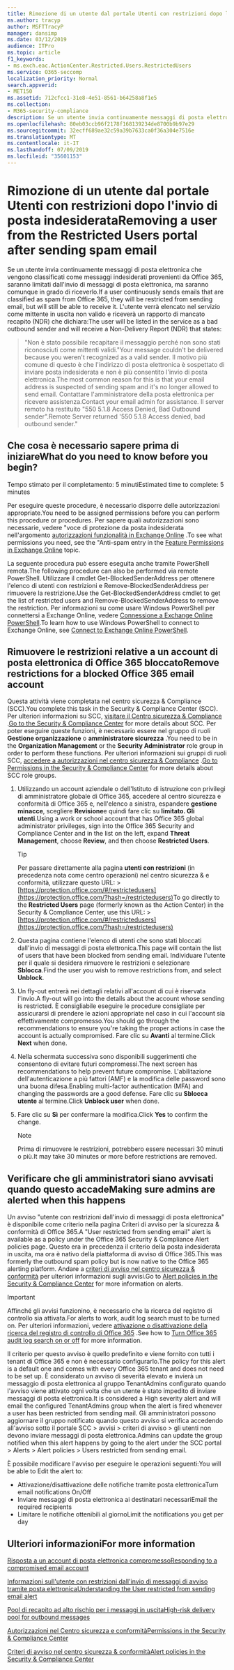 ```yaml
---
title: Rimozione di un utente dal portale Utenti con restrizioni dopo l'invio di posta indesiderata
ms.author: tracyp
author: MSFTTracyP
manager: dansimp
ms.date: 03/12/2019
audience: ITPro
ms.topic: article
f1_keywords:
- ms.exch.eac.ActionCenter.Restricted.Users.RestrictedUsers
ms.service: O365-seccomp
localization_priority: Normal
search.appverid:
- MET150
ms.assetid: 712cfcc1-31e8-4e51-8561-b64258a8f1e5
ms.collection:
- M365-security-compliance
description: Se un utente invia continuamente messaggi di posta elettronica provenienti da Office 365 classificati come posta indesiderata, non invierà più messaggi.
ms.openlocfilehash: 80eb03ccb96f2178f168139234de8700b9b97e29
ms.sourcegitcommit: 32ecff689ae32c59a39b7633ca0f36a304e7516e
ms.translationtype: MT
ms.contentlocale: it-IT
ms.lasthandoff: 07/09/2019
ms.locfileid: "35601153"
---
```

# <a name="removing-a-user-from-the-restricted-users-portal-after-sending-spam-email"></a><span data-ttu-id="9c3b9-103">Rimozione di un utente dal portale Utenti con restrizioni dopo l'invio di posta indesiderata</span><span class="sxs-lookup"><span data-stu-id="9c3b9-103">Removing a user from the Restricted Users portal after sending spam email</span></span>

<span data-ttu-id="9c3b9-104">Se un utente invia continuamente messaggi di posta elettronica che vengono classificati come messaggi indesiderati provenienti da Office 365, saranno limitati dall'invio di messaggi di posta elettronica, ma saranno comunque in grado di riceverlo.</span><span class="sxs-lookup"><span data-stu-id="9c3b9-104">If a user continuously sends emails that are classified as spam from Office 365, they will be restricted from sending email, but will still be able to receive it.</span></span> <span data-ttu-id="9c3b9-105">L'utente verrà elencato nel servizio come mittente in uscita non valido e riceverà un rapporto di mancato recapito (NDR) che dichiara:</span><span class="sxs-lookup"><span data-stu-id="9c3b9-105">The user will be listed in the service as a bad outbound sender and will receive a Non-Delivery Report (NDR) that states:</span></span>

> <span data-ttu-id="9c3b9-106">"Non è stato possibile recapitare il messaggio perché non sono stati riconosciuti come mittenti validi.</span><span class="sxs-lookup"><span data-stu-id="9c3b9-106">"Your message couldn't be delivered because you weren't recognized as a valid sender.</span></span> <span data-ttu-id="9c3b9-107">Il motivo più comune di questo è che l'indirizzo di posta elettronica è sospettato di inviare posta indesiderata e non è più consentito l'invio di posta elettronica.</span><span class="sxs-lookup"><span data-stu-id="9c3b9-107">The most common reason for this is that your email address is suspected of sending spam and it's no longer allowed to send email.</span></span>  <span data-ttu-id="9c3b9-108">Contattare l'amministratore della posta elettronica per ricevere assistenza.</span><span class="sxs-lookup"><span data-stu-id="9c3b9-108">Contact  your email admin for assistance.</span></span> <span data-ttu-id="9c3b9-109">Il server remoto ha restituito "550 5.1.8 Access Denied, Bad Outbound sender".</span><span class="sxs-lookup"><span data-stu-id="9c3b9-109">Remote Server returned '550 5.1.8 Access denied, bad outbound sender."</span></span>

## <a name="what-do-you-need-to-know-before-you-begin"></a><span data-ttu-id="9c3b9-110">Che cosa è necessario sapere prima di iniziare</span><span class="sxs-lookup"><span data-stu-id="9c3b9-110">What do you need to know before you begin?</span></span>
<span data-ttu-id="9c3b9-111"><a name="sectionSection0"> </a></span><span class="sxs-lookup"><span data-stu-id="9c3b9-111"></span></span>

<span data-ttu-id="9c3b9-112">Tempo stimato per il completamento: 5 minuti</span><span class="sxs-lookup"><span data-stu-id="9c3b9-112">Estimated time to complete: 5 minutes</span></span>
  
<span data-ttu-id="9c3b9-113">Per eseguire queste procedure, è necessario disporre delle autorizzazioni appropriate.</span><span class="sxs-lookup"><span data-stu-id="9c3b9-113">You need to be assigned permissions before you can perform this procedure or procedures.</span></span> <span data-ttu-id="9c3b9-114">Per sapere quali autorizzazioni sono necessarie, vedere "voce di protezione da posta indesiderata nell'argomento [autorizzazioni funzionalità in Exchange Online](http://technet.microsoft.com/library/15073ce1-0917-403b-8839-02a2ebc96e16.aspx) .</span><span class="sxs-lookup"><span data-stu-id="9c3b9-114">To see what permissions you need, see the "Anti-spam entry in the [Feature Permissions in Exchange Online](http://technet.microsoft.com/library/15073ce1-0917-403b-8839-02a2ebc96e16.aspx) topic.</span></span>

<span data-ttu-id="9c3b9-115">La seguente procedura può essere eseguita anche tramite PowerShell remota.</span><span class="sxs-lookup"><span data-stu-id="9c3b9-115">The following procedure can also be performed via remote PowerShell.</span></span> <span data-ttu-id="9c3b9-116">Utilizzare il cmdlet Get-BlockedSenderAddress per ottenere l'elenco di utenti con restrizioni e Remove-BlockedSenderAddress per rimuovere la restrizione.</span><span class="sxs-lookup"><span data-stu-id="9c3b9-116">Use the Get-BlockedSenderAddress cmdlet to get the list of restricted users and Remove-BlockedSenderAddress to remove the restriction.</span></span> <span data-ttu-id="9c3b9-117">Per informazioni su come usare Windows PowerShell per connettersi a Exchange Online, vedere [Connessione a Exchange Online PowerShell](https://go.microsoft.com/fwlink/p/?linkid=396554).</span><span class="sxs-lookup"><span data-stu-id="9c3b9-117">To learn how to use Windows PowerShell to connect to Exchange Online, see [Connect to Exchange Online PowerShell](https://go.microsoft.com/fwlink/p/?linkid=396554).</span></span>

## <a name="remove-restrictions-for-a-blocked-office-365-email-account"></a><span data-ttu-id="9c3b9-118">Rimuovere le restrizioni relative a un account di posta elettronica di Office 365 bloccato</span><span class="sxs-lookup"><span data-stu-id="9c3b9-118">Remove restrictions for a blocked Office 365 email account</span></span>

<span data-ttu-id="9c3b9-119">Questa attività viene completata nel centro sicurezza & Compliance (SCC).</span><span class="sxs-lookup"><span data-stu-id="9c3b9-119">You complete this task in the Security & Compliance Center (SCC).</span></span> <span data-ttu-id="9c3b9-120">Per ulteriori informazioni su SCC, [visitare il Centro sicurezza & Compliance](go-to-the-securitycompliance-center.md) .</span><span class="sxs-lookup"><span data-stu-id="9c3b9-120">[Go to the Security & Compliance Center](go-to-the-securitycompliance-center.md) for more details about SCC.</span></span> <span data-ttu-id="9c3b9-121">Per poter eseguire queste funzioni, è necessario essere nel gruppo di ruoli **Gestione organizzazione** o **amministratore sicurezza** .</span><span class="sxs-lookup"><span data-stu-id="9c3b9-121">You need to be in the **Organization Management** or the **Security Administrator** role group in order to perform these functions.</span></span> <span data-ttu-id="9c3b9-122">Per ulteriori informazioni sui gruppi di ruoli SCC, [accedere a autorizzazioni nel centro sicurezza & Compliance](permissions-in-the-security-and-compliance-center.md) .</span><span class="sxs-lookup"><span data-stu-id="9c3b9-122">[Go to Permissions in the Security & Compliance Center](permissions-in-the-security-and-compliance-center.md) for more details about SCC role groups.</span></span>

1. <span data-ttu-id="9c3b9-123">Utilizzando un account aziendale o dell'Istituto di istruzione con privilegi di amministratore globale di Office 365, accedere al centro sicurezza e conformità di Office 365 e, nell'elenco a sinistra, espandere **gestione minacce**, scegliere **Revisione**e quindi fare clic su **limitato. Gli utenti**.</span><span class="sxs-lookup"><span data-stu-id="9c3b9-123">Using a work or school account that has Office 365 global administrator privileges, sign into the Office 365 Security and Compliance Center and in the list on the left, expand **Threat Management**, choose **Review**, and then choose **Restricted Users**.</span></span>
    
    > [!TIP]
    > <span data-ttu-id="9c3b9-124">Per passare direttamente alla pagina **utenti con restrizioni** (in precedenza nota come centro operazioni) nel centro sicurezza &amp; e conformità, utilizzare questo URL: >[https://protection.office.com/#/restrictedusers](https://protection.office.com/?hash=/restrictedusers)</span><span class="sxs-lookup"><span data-stu-id="9c3b9-124">To go directly to the **Restricted Users** page (formerly known as the Action Center) in the Security &amp; Compliance Center, use this URL: > [https://protection.office.com/#/restrictedusers](https://protection.office.com/?hash=/restrictedusers)</span></span>

2. <span data-ttu-id="9c3b9-125">Questa pagina contiene l'elenco di utenti che sono stati bloccati dall'invio di messaggi di posta elettronica.</span><span class="sxs-lookup"><span data-stu-id="9c3b9-125">This page will contain the list of users that have been blocked from sending email.</span></span>  <span data-ttu-id="9c3b9-126">Individuare l'utente per il quale si desidera rimuovere le restrizioni e selezionare **Sblocca**.</span><span class="sxs-lookup"><span data-stu-id="9c3b9-126">Find the user you wish to remove restrictions from, and select **Unblock**.</span></span>

3. <span data-ttu-id="9c3b9-127">Un fly-out entrerà nei dettagli relativi all'account di cui è riservata l'invio.</span><span class="sxs-lookup"><span data-stu-id="9c3b9-127">A fly-out will go into the details about the account whose sending is restricted.</span></span> <span data-ttu-id="9c3b9-128">È consigliabile eseguire le procedure consigliate per assicurarsi di prendere le azioni appropriate nel caso in cui l'account sia effettivamente compromesso.</span><span class="sxs-lookup"><span data-stu-id="9c3b9-128">You should go through the recommendations to ensure you're taking the proper actions in case the account is actually compromised.</span></span> <span data-ttu-id="9c3b9-129">Fare clic su **Avanti** al termine.</span><span class="sxs-lookup"><span data-stu-id="9c3b9-129">Click **Next** when done.</span></span>

4. <span data-ttu-id="9c3b9-130">Nella schermata successiva sono disponibili suggerimenti che consentono di evitare futuri compromessi.</span><span class="sxs-lookup"><span data-stu-id="9c3b9-130">The next screen has recommendations to help prevent future compromise.</span></span> <span data-ttu-id="9c3b9-131">L'abilitazione dell'autenticazione a più fattori (AMF) e la modifica delle password sono una buona difesa.</span><span class="sxs-lookup"><span data-stu-id="9c3b9-131">Enabling multi-factor authentication (MFA) and changing the passwords are a good defense.</span></span> <span data-ttu-id="9c3b9-132">Fare clic su **Sblocca utente** al termine.</span><span class="sxs-lookup"><span data-stu-id="9c3b9-132">Click **Unblock user** when done.</span></span>

5. <span data-ttu-id="9c3b9-133">Fare clic su **Sì** per confermare la modifica.</span><span class="sxs-lookup"><span data-stu-id="9c3b9-133">Click **Yes** to confirm the change.</span></span>

    > [!NOTE]
    > <span data-ttu-id="9c3b9-134">Prima di rimuovere le restrizioni, potrebbero essere necessari 30 minuti o più.</span><span class="sxs-lookup"><span data-stu-id="9c3b9-134">It may take 30 minutes or more before restrictions are removed.</span></span> 

## <a name="making-sure-admins-are-alerted-when-this-happens"></a><span data-ttu-id="9c3b9-135">Verificare che gli amministratori siano avvisati quando questo accade</span><span class="sxs-lookup"><span data-stu-id="9c3b9-135">Making sure admins are alerted when this happens</span></span>

<span data-ttu-id="9c3b9-136">Un avviso "utente con restrizioni dall'invio di messaggi di posta elettronica" è disponibile come criterio nella pagina Criteri di avviso per la sicurezza & conformità di Office 365.</span><span class="sxs-lookup"><span data-stu-id="9c3b9-136">A "User restricted from sending email" alert is available as a policy under the Office 365 Security & Compliance Alert policies page.</span></span> <span data-ttu-id="9c3b9-137">Questo era in precedenza il criterio della posta indesiderata in uscita, ma ora è nativo della piattaforma di avviso di Office 365.</span><span class="sxs-lookup"><span data-stu-id="9c3b9-137">This was formerly the outbound spam policy but is now native to the Office 365 alerting platform.</span></span> <span data-ttu-id="9c3b9-138">Andare a [criteri di avviso nel centro sicurezza & conformità](alert-policies.md) per ulteriori informazioni sugli avvisi.</span><span class="sxs-lookup"><span data-stu-id="9c3b9-138">Go to [Alert policies in the Security & Compliance Center](alert-policies.md) for more information on alerts.</span></span>

> [!IMPORTANT]
> <span data-ttu-id="9c3b9-139">Affinché gli avvisi funzionino, è necessario che la ricerca del registro di controllo sia attivata.</span><span class="sxs-lookup"><span data-stu-id="9c3b9-139">For alerts to work, audit log search must to be turned on.</span></span> <span data-ttu-id="9c3b9-140">Per ulteriori informazioni, vedere [attivazione o disattivazione della ricerca del registro di controllo di Office 365](turn-audit-log-search-on-or-off.md) .</span><span class="sxs-lookup"><span data-stu-id="9c3b9-140">See how to [Turn Office 365 audit log search on or off](turn-audit-log-search-on-or-off.md) for more information.</span></span>

<span data-ttu-id="9c3b9-141">Il criterio per questo avviso è quello predefinito e viene fornito con tutti i tenant di Office 365 e non è necessario configurarlo.</span><span class="sxs-lookup"><span data-stu-id="9c3b9-141">The policy for this alert is a default one and comes with every Office 365 tenant and does not need to be set up.</span></span> <span data-ttu-id="9c3b9-142">È considerato un avviso di severità elevato e invierà un messaggio di posta elettronica al gruppo TenantAdmins configurato quando l'avviso viene attivato ogni volta che un utente è stato impedito di inviare messaggi di posta elettronica.</span><span class="sxs-lookup"><span data-stu-id="9c3b9-142">It is considered a High severity alert and will email the configured TenantAdmins group when the alert is fired whenever a user has been restricted from sending mail.</span></span> <span data-ttu-id="9c3b9-143">Gli amministratori possono aggiornare il gruppo notificato quando questo avviso si verifica accedendo all'avviso sotto il portale SCC > avvisi > criteri di avviso > gli utenti non devono inviare messaggi di posta elettronica.</span><span class="sxs-lookup"><span data-stu-id="9c3b9-143">Admins can update the group notified when this alert happens by going to the alert under the SCC portal > Alerts > Alert policies > Users restricted from sending email.</span></span>

<span data-ttu-id="9c3b9-144">È possibile modificare l'avviso per eseguire le operazioni seguenti:</span><span class="sxs-lookup"><span data-stu-id="9c3b9-144">You will be able to Edit the alert to:</span></span>
- <span data-ttu-id="9c3b9-145">Attivazione/disattivazione delle notifiche tramite posta elettronica</span><span class="sxs-lookup"><span data-stu-id="9c3b9-145">Turn email notifications On/Off</span></span>
- <span data-ttu-id="9c3b9-146">Inviare messaggi di posta elettronica ai destinatari necessari</span><span class="sxs-lookup"><span data-stu-id="9c3b9-146">Email the required recipients</span></span>
- <span data-ttu-id="9c3b9-147">Limitare le notifiche ottenibili al giorno</span><span class="sxs-lookup"><span data-stu-id="9c3b9-147">Limit the notifications you get per day</span></span>

## <a name="for-more-information"></a><span data-ttu-id="9c3b9-148">Ulteriori informazioni</span><span class="sxs-lookup"><span data-stu-id="9c3b9-148">For more information</span></span>

[<span data-ttu-id="9c3b9-149">Risposta a un account di posta elettronica compromesso</span><span class="sxs-lookup"><span data-stu-id="9c3b9-149">Responding to a compromised email account</span></span>](responding-to-a-compromised-email-account.md)

[<span data-ttu-id="9c3b9-150">Informazioni sull'utente con restrizioni dall'invio di messaggi di avviso tramite posta elettronica</span><span class="sxs-lookup"><span data-stu-id="9c3b9-150">Understanding the User restricted from sending email alert</span></span>](https://docs.microsoft.com/en-us/office365/securitycompliance/alert-policies)

[<span data-ttu-id="9c3b9-151">Pool di recapito ad alto rischio per i messaggi in uscita</span><span class="sxs-lookup"><span data-stu-id="9c3b9-151">High-risk delivery pool for outbound messages</span></span>](high-risk-delivery-pool-for-outbound-messages.md)

[<span data-ttu-id="9c3b9-152">Autorizzazioni nel Centro sicurezza e conformità</span><span class="sxs-lookup"><span data-stu-id="9c3b9-152">Permissions in the Security & Compliance Center</span></span>](permissions-in-the-security-and-compliance-center.md)

[<span data-ttu-id="9c3b9-153">Criteri di avviso nel centro sicurezza & conformità</span><span class="sxs-lookup"><span data-stu-id="9c3b9-153">Alert policies in the Security & Compliance Center</span></span>](https://docs.microsoft.com/en-us/office365/securitycompliance/alert-policies)

